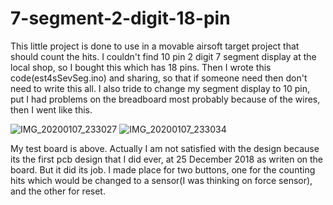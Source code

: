 # 7-segment-2-digit-18-pin

This little project is done to use in a movable airsoft target project that should count the hits. I couldn't find 10 pin 2 digit 7 segment display at the local shop, so I bought this which has 18 pins. Then I wrote this code(est4sSevSeg.ino) and sharing, so that if someone need then don't need to write this all. I also tride to change my segment display to 10 pin, put I had problems on the breadboard most probably because of the wires, then I went like this. 

![IMG_20200107_233027](https://user-images.githubusercontent.com/53571773/71927233-1717f680-31a6-11ea-8d1f-4e0a3ea00f2e.jpg)
![IMG_20200107_233034](https://user-images.githubusercontent.com/53571773/71927260-272fd600-31a6-11ea-9374-9d8bd2ba57cb.jpg)

My test board is above. Actually I am not satisfied with the design because its the first pcb design that I did ever, at 25 December 2018 as writen on the board. But it did its job. I made place for two buttons, one for the counting hits which would be changed to a sensor(I was thinking on force sensor), and the other for reset.
